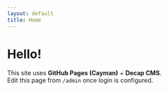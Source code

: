 ```yaml
---
layout: default
title: Home
---
```


# Hello!

This site uses **GitHub Pages (Cayman)** + **Decap CMS**.  
Edit this page from `/admin` once login is configured.